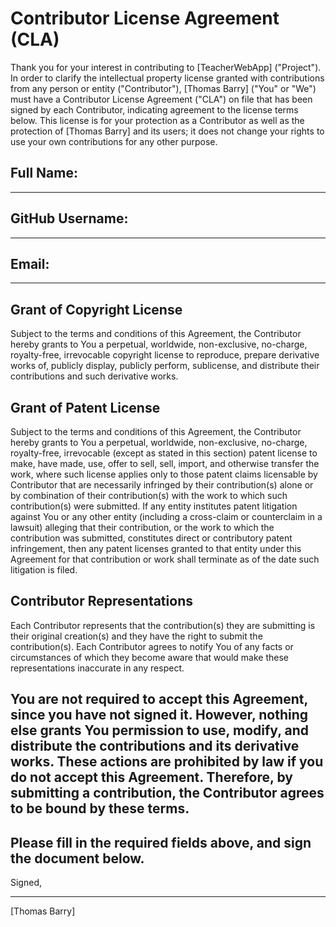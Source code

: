 # Contributor License Agreement (CLA)

Thank you for your interest in contributing to [TeacherWebApp] ("Project"). In order to clarify the intellectual property license granted with contributions from any person or entity ("Contributor"), [Thomas Barry] ("You" or "We") must have a Contributor License Agreement ("CLA") on file that has been signed by each Contributor, indicating agreement to the license terms below. This license is for your protection as a Contributor as well as the protection of [Thomas Barry] and its users; it does not change your rights to use your own contributions for any other purpose.

## Full Name:

---

## GitHub Username:

---

## Email:

---

## Grant of Copyright License

Subject to the terms and conditions of this Agreement, the Contributor hereby grants to You a perpetual, worldwide, non-exclusive, no-charge, royalty-free, irrevocable copyright license to reproduce, prepare derivative works of, publicly display, publicly perform, sublicense, and distribute their contributions and such derivative works.

## Grant of Patent License

Subject to the terms and conditions of this Agreement, the Contributor hereby grants to You a perpetual, worldwide, non-exclusive, no-charge, royalty-free, irrevocable (except as stated in this section) patent license to make, have made, use, offer to sell, sell, import, and otherwise transfer the work, where such license applies only to those patent claims licensable by Contributor that are necessarily infringed by their contribution(s) alone or by combination of their contribution(s) with the work to which such contribution(s) were submitted. If any entity institutes patent litigation against You or any other entity (including a cross-claim or counterclaim in a lawsuit) alleging that their contribution, or the work to which the contribution was submitted, constitutes direct or contributory patent infringement, then any patent licenses granted to that entity under this Agreement for that contribution or work shall terminate as of the date such litigation is filed.

## Contributor Representations

Each Contributor represents that the contribution(s) they are submitting is their original creation(s) and they have the right to submit the contribution(s). Each Contributor agrees to notify You of any facts or circumstances of which they become aware that would make these representations inaccurate in any respect.

## You are not required to accept this Agreement, since you have not signed it. However, nothing else grants You permission to use, modify, and distribute the contributions and its derivative works. These actions are prohibited by law if you do not accept this Agreement. Therefore, by submitting a contribution, the Contributor agrees to be bound by these terms.

## Please fill in the required fields above, and sign the document below.

Signed,

---

[Thomas Barry]
